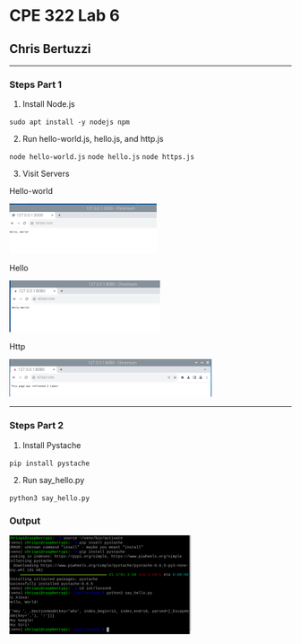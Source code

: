 # CPE 322 Lab 6

## Chris Bertuzzi

---

### Steps Part 1

1. Install Node.js

`sudo apt install -y nodejs npm`

2. Run hello-world.js, hello.js, and http.js

`node hello-world.js`
`node hello.js`
`node https.js`

3. Visit Servers

Hello-world

![image](Images/Lab6/hello-world.png)

Hello

![image](Images/Lab6/hello.png)

Http

![image](Images/Lab6/http.png)

---

### Steps Part 2

1. Install Pystache

`pip install pystache`

2. Run say_hello.py

`python3 say_hello.py`

### Output

![image](Images/Lab6/say_hello.png)
